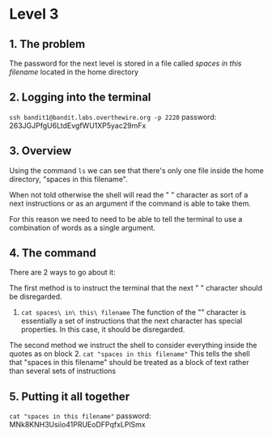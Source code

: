 # Level 3

## 1. The problem

The password for the next level is stored in a file called *spaces in this filename* located in the home directory

## 2. Logging into the terminal

`ssh bandit1@bandit.labs.overthewire.org -p 2220`
password: 263JGJPfgU6LtdEvgfWU1XP5yac29mFx

## 3. Overview

Using the command `ls` we can see that there's only one file inside the home directory, "spaces in this filename".

When not told otherwise the shell will read the " " character as sort of a next instructions or as an argument if the command is able to take them.

For this reason we need to need to be able to tell the terminal to use a combination of words as a single argument.

## 4. The command

There are 2 ways to go about it:

The first method is to instruct the terminal that the next " " character should be disregarded.
1. `cat spaces\ in\ this\ filename`
The function of the "\" character is essentially a set of instructions that the next character has special properties. In this case, it should be disregarded.

The second method we instruct the shell to consider everything inside the quotes as on block
2. `cat "spaces in this filename"`
This tells the shell that "spaces in this filename" should be treated as a block of text rather than several sets of instructions

## 5. Putting it all together

`cat "spaces in this filename"`
password: MNk8KNH3Usiio41PRUEoDFPqfxLPlSmx
